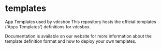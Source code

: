# templates
App Templates used by vdcsbox
This repository hosts the official templates ('Apps Templates') definitions for vdcsbox.

Documentation is available on our website for more information about the template definition format and how to deploy your own templates.
